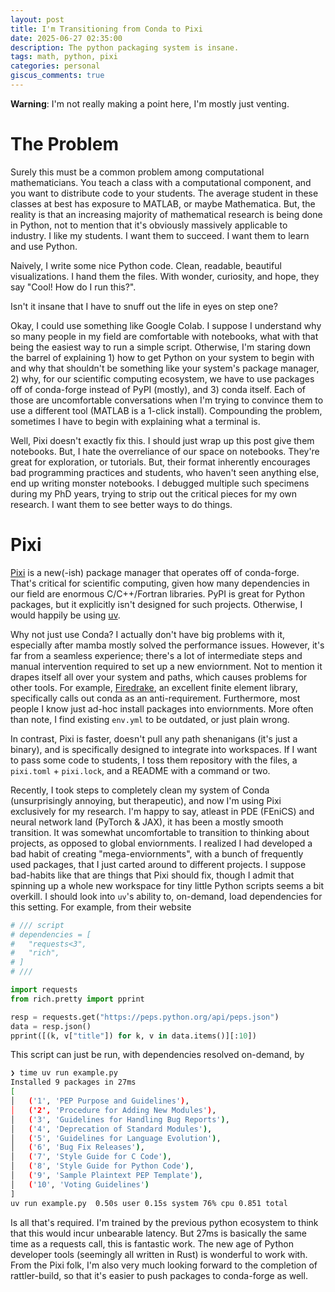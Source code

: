 ```yaml
---
layout: post
title: I'm Transitioning from Conda to Pixi
date: 2025-06-27 02:35:00
description: The python packaging system is insane.
tags: math, python, pixi
categories: personal
giscus_comments: true
---
```


**Warning**: I'm not really making a point here, I'm mostly just venting.

# The Problem

Surely this must be a common problem among computational mathematicians. You
teach a class with a computational component, and you want to distribute code to
your students. The average student in these classes at best has exposure to
MATLAB, or maybe Mathematica. But, the reality is that an increasing majority of
mathematical research is being done in Python, not to mention that it's
obviously massively applicable to industry. I like my students. I want them to
succeed. I want them to learn and use Python.

Naively, I write some nice Python code. Clean, readable, beautiful
visualizations. I hand them the files. With wonder, curiosity, and hope, they
say "Cool! How do I run this?".

Isn't it insane that I have to snuff out the life in eyes on step one?

Okay, I could use something like Google Colab. I suppose I understand why so
many people in my field are comfortable with notebooks, what with that being the
easiest way to run a simple script. Otherwise, I'm staring down the barrel of
explaining 1) how to get Python on your system to begin with and why that
shouldn't be something like your system's package manager, 2) why, for our
scientific computing ecosystem, we have to use packages off of conda-forge
instead of PyPI (mostly), and 3) conda itself. Each of those are uncomfortable
conversations when I'm trying to convince them to use a different tool (MATLAB
is a 1-click install). Compounding the problem, sometimes I have to begin with
explaining what a terminal is.

Well, Pixi doesn't exactly fix this. I should just wrap up this post give them
notebooks. But, I hate the overreliance of our space on notebooks. They're
great for exploration, or tutorials. But, their format inherently encourages
bad programming practices and students, who haven't seen anything else, end up
writing monster notebooks. I debugged multiple such specimens during my PhD
years, trying to strip out the critical pieces for my own research. I want them
to see better ways to do things.

# Pixi

[Pixi](https://pixi.sh/latest/) is a new(-ish) package manager that operates off
of conda-forge. That's critical for scientific computing, given how many
dependencies in our field are enormous C/C++/Fortran libraries. PyPI is great
for Python packages, but it explicitly isn't designed for such projects.
Otherwise, I would happily be using [uv](https://docs.astral.sh/uv/).

Why not just use Conda? I actually don't have big problems with it, especially
after mamba mostly solved the performance issues. However, it's far from a
seamless experience; there's a lot of intermediate steps and manual intervention
required to set up a new enviornment. Not to mention it drapes itself all over
your system and paths, which causes problems for other tools. For example,
[Firedrake](https://www.firedrakeproject.org/), an excellent finite element
library, specifically calls out conda as an anti-requirement. Furthermore, most
people I know just ad-hoc install packages into enviornments. More often than
note, I find existing `env.yml` to be outdated, or just plain wrong.

In contrast, Pixi is faster, doesn't pull any path shenanigans (it's just a
binary), and is specifically designed to integrate into workspaces. If I want
to pass some code to students, I toss them repository with the files, a
`pixi.toml` + `pixi.lock`, and a README with a command or two.

Recently, I took steps to completely clean my system of Conda (unsurprisingly
annoying, but therapeutic), and now I'm using Pixi exclusively for my research.
I'm happy to say, atleast in PDE (FEniCS) and neural network land (PyTorch \&
JAX), it has been a mostly smooth transition. It was somewhat uncomfortable to
transition to thinking about projects, as opposed to global enviornments. I realized
I had developed a bad habit of creating "mega-enviornments", with a bunch of
frequently used packages, that I just carted around to different projects.
I suppose bad-habits like that are things that Pixi should fix, though I admit
that spinning up a whole new workspace for tiny little Python scripts seems a
bit overkill. I should look into `uv`'s ability to, on-demand, load
dependencies for this setting. For example, from their website

```python
# /// script
# dependencies = [
#   "requests<3",
#   "rich",
# ]
# ///

import requests
from rich.pretty import pprint

resp = requests.get("https://peps.python.org/api/peps.json")
data = resp.json()
pprint([(k, v["title"]) for k, v in data.items()][:10])
```
This script can just be run, with dependencies resolved on-demand, by

```bash
❯ time uv run example.py
Installed 9 packages in 27ms
[
│   ('1', 'PEP Purpose and Guidelines'),
│   ('2', 'Procedure for Adding New Modules'),
│   ('3', 'Guidelines for Handling Bug Reports'),
│   ('4', 'Deprecation of Standard Modules'),
│   ('5', 'Guidelines for Language Evolution'),
│   ('6', 'Bug Fix Releases'),
│   ('7', 'Style Guide for C Code'),
│   ('8', 'Style Guide for Python Code'),
│   ('9', 'Sample Plaintext PEP Template'),
│   ('10', 'Voting Guidelines')
]
uv run example.py  0.50s user 0.15s system 76% cpu 0.851 total
```

Is all that's required. I'm trained by the previous python ecosystem to think
that this would incur unbearable latency. But 27ms is basically the same time
as a requests call, this is fantastic work. The new age of Python developer
tools (seemingly all written in Rust) is wonderful to work with. From the Pixi
folk, I'm also very much looking forward to the completion of rattler-build, so
that it's easier to push packages to conda-forge as well.
